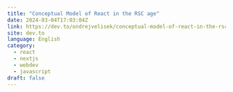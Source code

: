```yaml
---
title: "Conceptual Model of React in the RSC age"
date: 2024-03-04T17:03:04Z
link: https://dev.to/ondrejvelisek/conceptual-model-of-react-in-the-rsc-age-5bn5?utm_medium=RSS&utm_source=news.12bit.vn
site: dev.to
language: English
category:
  - react
  - nextjs
  - webdev
  - javascript
draft: false
---
```

